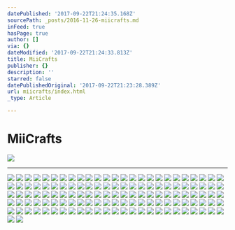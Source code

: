 ```yaml
---
datePublished: '2017-09-22T21:24:35.168Z'
sourcePath: _posts/2016-11-26-miicrafts.md
inFeed: true
hasPage: true
author: []
via: {}
dateModified: '2017-09-22T21:24:33.813Z'
title: MiiCrafts
publisher: {}
description: ''
starred: false
datePublishedOriginal: '2017-09-22T21:23:28.389Z'
url: miicrafts/index.html
_type: Article

---
```

# **MiiCrafts**
![](https://the-grid-user-content.s3-us-west-2.amazonaws.com/69d7e5a1-2232-44f4-97e5-53cf0296a1db.jpg)

---

![](https://the-grid-user-content.s3-us-west-2.amazonaws.com/a12fa911-6616-41ef-95ca-b067207fdede.jpg)
![](https://the-grid-user-content.s3-us-west-2.amazonaws.com/15684335-cd33-421b-9232-0c2a60fe7b2a.jpg)
![](https://the-grid-user-content.s3-us-west-2.amazonaws.com/8085d177-7915-49da-a8f8-722e29645b14.jpg)
![](https://the-grid-user-content.s3-us-west-2.amazonaws.com/2d7834e6-058f-44bd-bbb8-0645a2891822.jpg)
![](https://the-grid-user-content.s3-us-west-2.amazonaws.com/cccc337f-38d7-4a64-bc21-ca22cfed8015.jpg)
![](https://the-grid-user-content.s3-us-west-2.amazonaws.com/6e211a42-fcb8-4ee7-836f-5c10bdf24d51.jpg)
![](https://the-grid-user-content.s3-us-west-2.amazonaws.com/92be1e38-1ea8-4f52-b50c-5acbaa1fe544.jpg)
![](https://the-grid-user-content.s3-us-west-2.amazonaws.com/1265f0dc-8f44-43c1-b915-49a432e71194.jpg)
![](https://the-grid-user-content.s3-us-west-2.amazonaws.com/cd331633-75ea-4704-b132-0cecec880d64.jpg)
![](https://the-grid-user-content.s3-us-west-2.amazonaws.com/e24cf9ab-e309-4aaf-a537-ee5b37172332.jpg)
![](https://the-grid-user-content.s3-us-west-2.amazonaws.com/de25d6f1-e1f2-487a-81e2-ffbdb49ec435.jpg)
![](https://the-grid-user-content.s3-us-west-2.amazonaws.com/4c480376-2eb4-4783-8076-ba717ccce94b.jpg)
![](https://s3-us-west-2.amazonaws.com/the-grid-img/p/92aa999a96f6abe8590d91a8b489aec0e709bdfd.jpg)
![](https://the-grid-user-content.s3-us-west-2.amazonaws.com/243a7c7a-e74e-4ceb-b657-8acf1f4d1b06.jpg)
![](https://the-grid-user-content.s3-us-west-2.amazonaws.com/7363386b-61be-4e94-b06a-b83ea2d34778.jpg)
![](https://the-grid-user-content.s3-us-west-2.amazonaws.com/b2abb24c-9ddb-4295-875c-7496199efa22.jpg)
![](https://the-grid-user-content.s3-us-west-2.amazonaws.com/53119b34-02f1-4104-9201-ae93cf03e2e8.jpg)
![](https://the-grid-user-content.s3-us-west-2.amazonaws.com/bf434bdf-e942-4f6b-89b8-a56a7697a363.jpg)
![](https://the-grid-user-content.s3-us-west-2.amazonaws.com/2247e03e-7d34-4949-8512-3cefc31621a1.jpg)
![](https://the-grid-user-content.s3-us-west-2.amazonaws.com/8d95020f-82cc-4901-b68c-f6b380cc0d41.jpg)
![](https://the-grid-user-content.s3-us-west-2.amazonaws.com/35faf6a6-fb71-4770-a5ed-36ad322a6fd2.jpg)
![](https://s3-us-west-2.amazonaws.com/the-grid-img/p/c21e4d13ffde26a73621eed939b52c94cd6469c5.jpg)
![](https://the-grid-user-content.s3-us-west-2.amazonaws.com/89aa4d22-a05b-4ff6-8d48-45870d0553b7.jpg)
![](https://the-grid-user-content.s3-us-west-2.amazonaws.com/58893438-e406-49fe-97f1-7a7d81383e81.jpg)
![](https://the-grid-user-content.s3-us-west-2.amazonaws.com/35c7b2d2-38db-4904-8755-2f9602af5d78.jpg)
![](https://the-grid-user-content.s3-us-west-2.amazonaws.com/b5516827-f49d-470a-ade1-41b71b3a7152.jpg)
![](https://the-grid-user-content.s3-us-west-2.amazonaws.com/b4c7f5ab-16cf-4b1e-9bd4-1aebc03df751.jpg)
![](https://the-grid-user-content.s3-us-west-2.amazonaws.com/9b8a88ae-8f8e-4220-8b93-08114ac26eb9.jpg)
![](https://the-grid-user-content.s3-us-west-2.amazonaws.com/16e802bc-275f-42b9-a5ac-7a490b8dadc0.jpg)
![](https://the-grid-user-content.s3-us-west-2.amazonaws.com/9756e8ea-75d6-4148-99e1-ea236a50682f.jpg)
![](https://the-grid-user-content.s3-us-west-2.amazonaws.com/fadb7d62-e66d-4f94-9d25-ab807df279a7.jpg)
![](https://the-grid-user-content.s3-us-west-2.amazonaws.com/e5e4ea89-129b-4dc1-b812-695b68815874.jpg)
![](https://the-grid-user-content.s3-us-west-2.amazonaws.com/46a4663e-b336-4b41-addc-46f6c872ad5d.jpg)
![](https://the-grid-user-content.s3-us-west-2.amazonaws.com/53cb3ade-4009-4d83-863b-cdd4c7793fbf.jpg)
![](https://the-grid-user-content.s3-us-west-2.amazonaws.com/3fad1481-9570-4af1-b73c-ec8158b0a201.jpg)
![](https://the-grid-user-content.s3-us-west-2.amazonaws.com/62298472-17f2-454b-9673-6e7d40f2e015.jpg)
![](https://the-grid-user-content.s3-us-west-2.amazonaws.com/6bb9bfe5-fbdc-475b-8ac8-7c5ff268d04e.jpg)
![](https://the-grid-user-content.s3-us-west-2.amazonaws.com/4ee70776-7268-47ff-85ea-9a2bc6a12f2a.jpg)
![](https://the-grid-user-content.s3-us-west-2.amazonaws.com/fd0ec2cf-3d30-47fb-9d8d-059476e54c47.jpg)
![](https://the-grid-user-content.s3-us-west-2.amazonaws.com/b5133d41-3bba-4a36-8523-ef8ccf3c1dad.jpg)
![](https://the-grid-user-content.s3-us-west-2.amazonaws.com/76e6037e-5d70-41ac-afde-3a81d73a0434.jpg)
![](https://the-grid-user-content.s3-us-west-2.amazonaws.com/83a2b1a2-26b0-4d92-b91d-1017e2f0d7b3.jpg)
![](https://the-grid-user-content.s3-us-west-2.amazonaws.com/8bb446b1-129a-4ca4-b41e-221588aa693a.jpg)
![](https://the-grid-user-content.s3-us-west-2.amazonaws.com/ec351225-75ed-4dee-b98b-f7e47e51d662.jpg)
![](https://the-grid-user-content.s3-us-west-2.amazonaws.com/4cb3edec-8a29-4008-bf47-698307ce5d2d.jpg)
![](https://the-grid-user-content.s3-us-west-2.amazonaws.com/5c9a0384-c20c-4fdf-b7a4-e0ccc24ec20a.jpg)
![](https://the-grid-user-content.s3-us-west-2.amazonaws.com/1342d759-394b-4449-a364-3b30a9d15fd6.jpg)
![](https://the-grid-user-content.s3-us-west-2.amazonaws.com/cf00ee1b-0450-4087-88ae-d99c59d3c1ec.jpg)
![](https://the-grid-user-content.s3-us-west-2.amazonaws.com/2d4ac10f-ee96-4864-8480-923a1b9d2fdd.jpg)
![](https://the-grid-user-content.s3-us-west-2.amazonaws.com/835f477a-5b71-46c5-8d5f-4c8c942bac31.jpg)
![](https://the-grid-user-content.s3-us-west-2.amazonaws.com/cb93926e-1372-4a2d-8d44-3b7b5d9fdf02.jpg)
![](https://the-grid-user-content.s3-us-west-2.amazonaws.com/1e065d67-627a-4de6-943d-8cc15154efed.png)
![](https://the-grid-user-content.s3-us-west-2.amazonaws.com/9d85fcac-1812-42f8-b5ce-263ba97da922.jpg)
![](https://the-grid-user-content.s3-us-west-2.amazonaws.com/c72f75f3-3b4b-452a-81f1-83ff24a94206.jpg)
![](https://the-grid-user-content.s3-us-west-2.amazonaws.com/706f328a-51a1-4a92-9777-821c11292e38.jpg)
![](https://the-grid-user-content.s3-us-west-2.amazonaws.com/83d12538-26ca-4072-8805-b1ee53a56926.jpg)
![](https://the-grid-user-content.s3-us-west-2.amazonaws.com/eaf689f3-93ad-4265-8e5c-f8392010d2cf.jpg)
![](https://the-grid-user-content.s3-us-west-2.amazonaws.com/e74bc013-b267-41d4-8071-442b242d88c9.jpg)
![](https://the-grid-user-content.s3-us-west-2.amazonaws.com/000123da-5ed8-4c89-9b42-f3d911f76c70.jpg)
![](https://the-grid-user-content.s3-us-west-2.amazonaws.com/3ca27da0-15dd-41e9-a30e-05274b5c3a5f.jpg)
![](https://the-grid-user-content.s3-us-west-2.amazonaws.com/8964eba9-50bb-493e-b35a-41342fce2324.jpg)
![](https://the-grid-user-content.s3-us-west-2.amazonaws.com/1fd79173-3a70-4f1a-be39-f5d0a87f1025.jpg)
![](https://the-grid-user-content.s3-us-west-2.amazonaws.com/22047cf1-29f8-4d1e-89eb-2634bfeb26d9.jpg)
![](https://the-grid-user-content.s3-us-west-2.amazonaws.com/80f365b7-33aa-4171-88f1-53d356695266.jpg)
![](https://the-grid-user-content.s3-us-west-2.amazonaws.com/058bc24f-543c-43c4-b3a2-4bc7ba2f265b.jpg)
![](https://the-grid-user-content.s3-us-west-2.amazonaws.com/5b1989b1-662f-4e48-842c-9b698efdba6c.jpg)
![](https://the-grid-user-content.s3-us-west-2.amazonaws.com/cb1b4bc2-d2bc-4544-978a-82a9eadfccd1.jpg)
![](https://the-grid-user-content.s3-us-west-2.amazonaws.com/1cfdeedf-6a42-4b79-81d6-213195c3f9b0.jpg)
![](https://the-grid-user-content.s3-us-west-2.amazonaws.com/b964afef-45e3-45f0-9259-02bf9996d73c.jpg)
![](https://the-grid-user-content.s3-us-west-2.amazonaws.com/8cc535bc-2db9-4206-b450-03cac6310948.png)
![](https://the-grid-user-content.s3-us-west-2.amazonaws.com/dc8de1a7-88ef-4f6b-938f-c65dd2f69047.jpg)
![](https://the-grid-user-content.s3-us-west-2.amazonaws.com/ecdfb54f-f909-4a0a-bd63-7921c38a9b22.jpg)
![](https://the-grid-user-content.s3-us-west-2.amazonaws.com/86b36682-edac-4097-a0f0-8048c4106910.jpg)
![](https://the-grid-user-content.s3-us-west-2.amazonaws.com/cbc2b9db-3d50-4158-a198-80cfe20ef30c.jpg)
![](https://the-grid-user-content.s3-us-west-2.amazonaws.com/9efaf14c-ef16-408f-93b2-9ee60e3f7c28.jpg)
![](https://the-grid-user-content.s3-us-west-2.amazonaws.com/55a224b2-5a29-4176-9fcf-9c6aab5de8e4.jpg)
![](https://the-grid-user-content.s3-us-west-2.amazonaws.com/d7a0bb68-c812-402f-8800-09e04adc32a8.jpg)
![](https://the-grid-user-content.s3-us-west-2.amazonaws.com/fd3ffdcd-73f0-44c1-b901-9dc725762ecb.jpg)
![](https://the-grid-user-content.s3-us-west-2.amazonaws.com/5248f9d8-c3e1-4760-9e46-da3a3fd45afa.jpg)
![](https://the-grid-user-content.s3-us-west-2.amazonaws.com/5c5ae323-61d8-4966-b06d-aa7a4c4c7671.jpg)
![](https://the-grid-user-content.s3-us-west-2.amazonaws.com/1501c96b-2ddb-4fed-8720-cecd19ec2128.jpg)
![](https://the-grid-user-content.s3-us-west-2.amazonaws.com/4e9b3c73-ddba-49a8-a108-8bb71f44c303.jpg)
![](https://the-grid-user-content.s3-us-west-2.amazonaws.com/9510a78f-1089-4017-b64e-e6b50829af02.jpg)
![](https://the-grid-user-content.s3-us-west-2.amazonaws.com/13d29c0e-efaf-409f-afa1-09dce264c115.jpg)
![](https://the-grid-user-content.s3-us-west-2.amazonaws.com/ba35b851-204c-4f32-bbaf-a1f153206007.jpg)
![](https://the-grid-user-content.s3-us-west-2.amazonaws.com/74c6a4ff-d482-4b3e-8531-6b313a8b100e.jpg)
![](https://the-grid-user-content.s3-us-west-2.amazonaws.com/2f2dc1ea-dd9c-44c8-89a4-4e869efc2f3c.jpg)
![](https://the-grid-user-content.s3-us-west-2.amazonaws.com/ae5f0be9-48c2-4dcd-b320-e505a81c166c.jpg)
![](https://the-grid-user-content.s3-us-west-2.amazonaws.com/7bd092cc-3e4a-4f3f-8db4-e3253d4581b6.jpg)
![](https://the-grid-user-content.s3-us-west-2.amazonaws.com/1864cd8c-3ceb-4f28-9197-cfc1b71d4d65.jpg)
![](https://the-grid-user-content.s3-us-west-2.amazonaws.com/80976095-f5a1-4c8a-a9f2-e5efde7ddac5.jpg)
![](https://the-grid-user-content.s3-us-west-2.amazonaws.com/62fec137-6686-40da-bb41-9ca1bceead52.jpg)
![](https://the-grid-user-content.s3-us-west-2.amazonaws.com/47e04354-d182-424c-a076-f8bd850aa938.jpg)
![](https://the-grid-user-content.s3-us-west-2.amazonaws.com/0fc9b4f5-fc34-4997-a1e5-d45a61769bdc.jpg)
![](https://the-grid-user-content.s3-us-west-2.amazonaws.com/9d34d261-dff7-4e4f-b63b-7b570db0535c.jpg)
![](https://the-grid-user-content.s3-us-west-2.amazonaws.com/1b2e69fd-9a05-484e-8352-23ac1c570ae1.jpg)
![](https://the-grid-user-content.s3-us-west-2.amazonaws.com/454d01db-78d8-4366-b898-1cc522d35426.jpg)
![](https://the-grid-user-content.s3-us-west-2.amazonaws.com/21a5e608-be39-4704-8512-208bc33fe84b.jpg)
![](https://the-grid-user-content.s3-us-west-2.amazonaws.com/b7a3b585-7fca-4d0b-b597-7f6f30633fbb.jpg)
![](https://the-grid-user-content.s3-us-west-2.amazonaws.com/be20f7c2-4107-4e6e-afab-df33b7a5b2cb.jpg)
![](https://the-grid-user-content.s3-us-west-2.amazonaws.com/b19056a0-c081-431b-b0d7-8d9b4e55b4dc.jpg)
![](https://the-grid-user-content.s3-us-west-2.amazonaws.com/d2d8a350-f81c-485a-ab87-1b43f8093c69.jpg)
![](https://the-grid-user-content.s3-us-west-2.amazonaws.com/4a8dda6a-f761-4964-9e9b-ee4b9e8f19df.jpg)
![](https://the-grid-user-content.s3-us-west-2.amazonaws.com/d0a6fd18-29e1-4a95-939d-9768e8951b40.jpg)
![](https://the-grid-user-content.s3-us-west-2.amazonaws.com/79714b14-e871-4dd4-8175-15dd9a614428.jpg)
![](https://the-grid-user-content.s3-us-west-2.amazonaws.com/1c5e5af9-00c2-44eb-8294-6f56cb5c333c.jpg)
![](https://the-grid-user-content.s3-us-west-2.amazonaws.com/32392d00-63a4-4dd9-8d5f-5885ce71c5a1.jpg)
![](https://the-grid-user-content.s3-us-west-2.amazonaws.com/61cd56b3-06e5-4229-a70a-ff0c9e20d207.jpg)
![](https://the-grid-user-content.s3-us-west-2.amazonaws.com/0ee6d57d-8ff6-4214-ba3e-8fea52c828df.jpg)
![](https://the-grid-user-content.s3-us-west-2.amazonaws.com/1876448f-6d95-47a1-b41e-438bc638d37b.jpg)
![](https://the-grid-user-content.s3-us-west-2.amazonaws.com/99d04414-a819-42fd-8f41-2dd49cf52e13.jpg)
![](https://the-grid-user-content.s3-us-west-2.amazonaws.com/c7ed23f0-3845-4e27-a00e-9c977952ccb7.jpg)
![](https://the-grid-user-content.s3-us-west-2.amazonaws.com/0147857e-4162-40e5-ba3a-949993a86b53.jpg)
![](https://the-grid-user-content.s3-us-west-2.amazonaws.com/29caf408-6a5e-4028-9b06-74e00064c1b0.jpg)
![](https://the-grid-user-content.s3-us-west-2.amazonaws.com/b97cea07-d9ec-419c-bd35-0341b186342f.jpg)
![](https://the-grid-user-content.s3-us-west-2.amazonaws.com/420ba487-d5e4-4d00-9485-2e452a030577.jpg)
![](https://the-grid-user-content.s3-us-west-2.amazonaws.com/cb7e5ea0-34c9-4037-881c-966950b7b101.jpg)
![](https://the-grid-user-content.s3-us-west-2.amazonaws.com/ab67ea1e-1ae5-4ca4-a67d-7b23e5e082ab.jpg)
![](https://the-grid-user-content.s3-us-west-2.amazonaws.com/86a58465-1a85-4041-8d6e-124d4db97979.jpg)
![](https://the-grid-user-content.s3-us-west-2.amazonaws.com/ad44db97-b346-4a18-ac83-6a00c2e1b386.jpg)
![](https://the-grid-user-content.s3-us-west-2.amazonaws.com/0b44a42c-7075-40a5-b934-cb5a3eb4523f.jpg)
![](https://the-grid-user-content.s3-us-west-2.amazonaws.com/2ee7f2c1-97c1-4651-a1c9-08358e24bb7a.jpg)
![](https://the-grid-user-content.s3-us-west-2.amazonaws.com/2952a973-046b-41ad-bfed-540898f212a5.jpg)
![](https://the-grid-user-content.s3-us-west-2.amazonaws.com/17cf1d30-c3c4-4787-bece-7707bf0d4bde.jpg)
![](https://the-grid-user-content.s3-us-west-2.amazonaws.com/49fb679a-aac8-4b61-bd80-8da18f9cfd41.jpg)
![](https://the-grid-user-content.s3-us-west-2.amazonaws.com/23f0fd84-7cf2-4272-a851-5b57ff1cc430.jpg)
![](https://the-grid-user-content.s3-us-west-2.amazonaws.com/46411598-8ff2-4f06-8b7f-569f17f729a0.jpg)